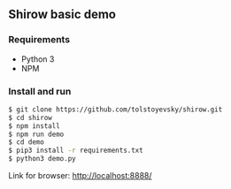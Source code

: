 
## Shirow basic demo

### Requirements
 - Python 3
 - NPM

### Install and run

``` bash
$ git clone https://github.com/tolstoyevsky/shirow.git
$ cd shirow
$ npm install
$ npm run demo
$ cd demo
$ pip3 install -r requirements.txt
$ python3 demo.py
```

Link for browser: [http://localhost:8888/](http://localhost:8888/)